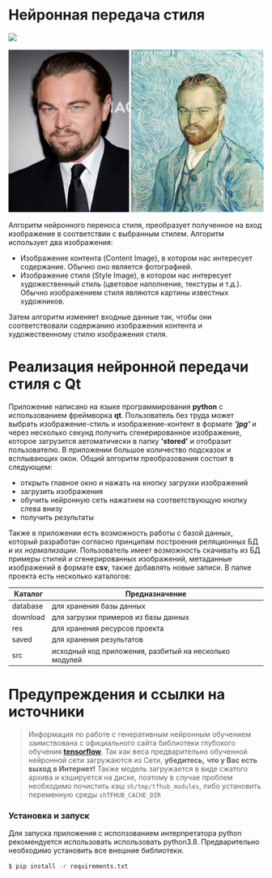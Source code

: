 # Нейронная передача стиля

![](./NTS1.png)

![](./sample2.jpg)


Алгоритм нейронного переноса стиля, преобразует полученное на вход изображение в соответствии с выбранным стилем. Алгоритм использует два изображения:

  - Изображение контента (Content Image), в котором нас интересует содержание. Обычно оно является фотографией.
  - Изображение стиля (Style Image), в котором нас интересует художественный стиль (цветовое наполнение, текстуры и т.д.). Обычно изображением стиля являются картины известных художников.


Затем алгоритм изменяет входные данные так, чтобы они соответствовали содержанию изображения контента и художественному стилю изображения стиля.




# Реализация нейронной передачи стиля с Qt

  Приложение написано на языке программирования **python** с использованием фреймворка **qt**. Пользователь без труда может выбрать изображение-стиль и изображение-контент в формате ***'jpg'*** и через несколько секунд получить сгенерированное изображение, которое загрузится автоматически в папку **'stored'** и отобразит пользователю.
  В приложении большое количество подсказок и всплывающих окон.
  Общий алгоритм преобразования состоит в следующем:
  - открыть главное окно и нажать на кнопку загрузки изображений
  - загрузить изображения
  - обучить нейронную сеть нажатием на соответствующую кнопку слева внизу
  - получить результаты


Также в приложении есть возможность работы с базой данных, который разработан согласно принципам построения реляционных БД и их *нормализации*. Пользователь имеет возможность скачивать из БД примеры стилей и сгенерированных изображений, метаданные изображений в формате **csv**, также добавлять новые записи.
В папке проекта есть несколько каталогов:

| Каталог | Предназначение |
| ------ | ------ |
| database | для хранения базы данных |
| download | для загрузки примеров из базы данных|
| res | для хранения ресурсов проекта |
| saved | для хранения результатов |
| src | исходный код приложения, разбитый на несколько модулей|


# Предупреждения и ссылки на источники
> Информация по работе с генеративным
> нейронным обучением
> заимствована с официального
> сайта библиотеки глубокого
> обучения [**tensorflow**](https://www.tensorflow.org/tutorials/generative/style_transfer).
> Так как веса предварительно обученной
> нейронной сети загружаются из Сети,
> **убедитесь,** ****что у Вас есть выход в Интернет!****
> Также модель загружается в виде сжатого архива
> и кэшируется на диске, поэтому в случае проблем
> необходимо почистить кэш  ```sh/tmp/tfhub_modules```,
> либо установить переменную среды ```shTFHUB_CACHE_DIR```


### Установка и запуск

Для запуска приложения с исползованием интерпретатора python рекомендуется использовать использовать python3.8.
Предварительно необходимо установить все внешние библиотеки.

```sh
$ pip install -r requirements.txt
```



